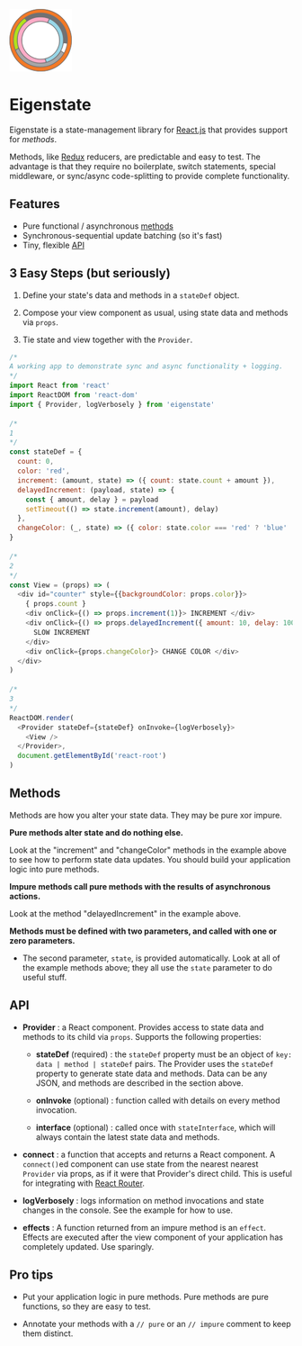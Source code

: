 ![Eigenstate](assets/logo.png)

# Eigenstate

Eigenstate is a state-management library for [React.js](https://facebook.github.io/react/) that provides support for *methods*.

Methods, like [Redux](https://github.com/reactjs/redux) reducers, are predictable and easy to test. The advantage is that they require no boilerplate, switch statements, special middleware, or sync/async code-splitting to provide complete functionality.

## Features

* Pure functional / asynchronous [methods](https://github.com/8balloon/eigenstate#methods-in-depth)
* Synchronous-sequential update batching (so it's fast)
* Tiny, flexible [API](https://github.com/8balloon/eigenstate#API)

## 3 Easy Steps (but seriously)

1. Define your state's data and methods in a ```stateDef``` object.

2. Compose your view component as usual, using state data and methods via ```props```.

3. Tie state and view together with the ```Provider```.

```js
/*
A working app to demonstrate sync and async functionality + logging.
*/
import React from 'react'
import ReactDOM from 'react-dom'
import { Provider, logVerbosely } from 'eigenstate'

/*
1
*/
const stateDef = {
  count: 0,
  color: 'red',
  increment: (amount, state) => ({ count: state.count + amount }),
  delayedIncrement: (payload, state) => {
    const { amount, delay } = payload
    setTimeout(() => state.increment(amount), delay)
  },
  changeColor: (_, state) => ({ color: state.color === 'red' ? 'blue' : 'red' })
}

/*
2
*/
const View = (props) => (
  <div id="counter" style={{backgroundColor: props.color}}>
    { props.count }
    <div onClick={() => props.increment(1)}> INCREMENT </div>
    <div onClick={() => props.delayedIncrement({ amount: 10, delay: 1000 })}>
      SLOW INCREMENT
    </div>
    <div onClick={props.changeColor}> CHANGE COLOR </div>
  </div>
)

/*
3
*/
ReactDOM.render(
  <Provider stateDef={stateDef} onInvoke={logVerbosely}>
    <View />
  </Provider>,
  document.getElementById('react-root')  
)
```

## Methods

Methods are how you alter your state data. They may be pure xor impure.

**Pure methods alter state and do nothing else.**

Look at the "increment" and "changeColor" methods in the example above to see how to perform state data updates. You should build your application logic into pure methods.

**Impure methods call pure methods with the results of asynchronous actions.**

Look at the method "delayedIncrement" in the example above.

**Methods must be defined with two parameters, and called with one or zero parameters.**

* The second parameter, ```state```, is provided automatically. Look at all of the example methods above; they all use the ```state``` parameter to do useful stuff.

## API

* **Provider** : a React component. Provides access to state data and methods to its child via ```props```. Supports the following properties:

  * **stateDef** (required) : the ```stateDef``` property must be an object of ```key: data | method | stateDef``` pairs. The Provider uses the ```stateDef``` property to generate state data and methods. Data can be any JSON, and methods are described in the section above.

  * **onInvoke** (optional) : function called with details on every method invocation.

  * **interface** (optional) : called once with ```stateInterface```, which will always contain the latest state data and methods.

* **connect** : a function that accepts and returns a React component. A ```connect()```ed component can use state from the nearest nearest ```Provider``` via props, as if it were that Provider's direct child. This is useful for integrating with [React Router](https://github.com/ReactTraining/react-router).

* **logVerbosely** : logs information on method invocations and state changes in the console. See the example for how to use.

* **effects** : A function returned from an impure method is an ```effect```. Effects are executed after the view component of your application has completely updated. Use sparingly.

<!-- TODO: include example with:
* React router
* Nested stateDefs
* interface
* connect
* effects

Maybe react router pages-within-a-page + smart scrolling?
-->

## Pro tips

* Put your application logic in pure methods. Pure methods are pure functions, so they are easy to test.

* Annotate your methods with a ```// pure``` or an ```// impure``` comment to keep them distinct. 

